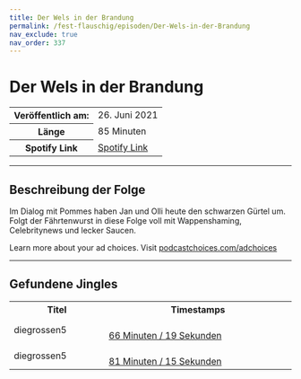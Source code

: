 ```yaml
---
title: Der Wels in der Brandung
permalink: /fest-flauschig/episoden/Der-Wels-in-der-Brandung
nav_exclude: true
nav_order: 337
---
```


# Der Wels in der Brandung
<table class="resp-table dcf-table dcf-table-responsive dcf-table-bordered dcf-table-striped dcf-w-100%">
                    <tbody>
                        <tr>
                            <th scope="row">Veröffentlich am:</th>
                            <td data-label="Veröffentlich am:">26. Juni 2021</td>
                        </tr>
                        <tr>
                            <th scope="row">Länge </th>
                            <td data-label="Länge ">85 Minuten</td>
                        </tr><tr>
                                <th scope="row">Spotify Link</th>
                                <td data-label="Spotify Link"><a href="https://open.spotify.com/episode/3agBMxisrIByIBYcpTaTrk">Spotify Link</a></td>
                            </tr></tbody>
                </table>

***

## Beschreibung der Folge

<div>
<p>Im Dialog mit Pommes haben Jan und Olli heute den schwarzen Gürtel um. Folgt der Fährtenwurst in diese Folge voll mit Wappenshaming, Celebritynews und lecker Saucen.</p><p> </p><p>Learn more about your ad choices. Visit <a href="https://podcastchoices.com/adchoices">podcastchoices.com/adchoices</a></p>  
</div>

***

## Gefundene Jingles

<table style="display: table;">
                                    <tr>
                                        <th class="tableColumnTitle">Titel</th>
                                        <th class="tableColumnTimestamps">Timestamps</th>
                                    </tr>
                                    <tr>
                                <td markdown="span"  class="tableColumnTitle">diegrossen5</td>
                                <td markdown="span" class="tableColumnTimestamps">
                                <br>
                                <a href="https://open.spotify.com/episode/3agBMxisrIByIBYcpTaTrk?t=3979">
                                66 Minuten / 19 Sekunden</a>
                                </td></tr><tr>
                                <td markdown="span"  class="tableColumnTitle">diegrossen5</td>
                                <td markdown="span" class="tableColumnTimestamps">
                                <br>
                                <a href="https://open.spotify.com/episode/3agBMxisrIByIBYcpTaTrk?t=4875">
                                81 Minuten / 15 Sekunden</a>
                                </td></tr></table>